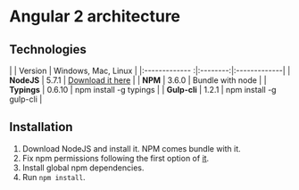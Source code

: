 # Angular 2 architecture

## Technologies

|                | Version  | Windows, Mac, Linux |
|:------------- :|:--------:|:-------------|
| **NodeJS**     | 5.7.1    | [Download it here](https://nodejs.org/en/download/releases/) |
| **NPM**        | 3.6.0    | Bundle with node     |
| **Typings**    | 0.6.10   | npm install -g typings |
| **Gulp-cli**   | 1.2.1    | npm install -g gulp-cli |


## Installation

1. Download NodeJS and install it. NPM comes bundle with it.
2. Fix npm permissions following the first option of [it](https://docs.npmjs.com/getting-started/fixing-npm-permissions).
3. Install global npm dependencies.
4. Run `npm install`.
